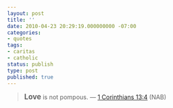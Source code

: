 ```yaml
---
layout: post
title: ''
date: 2010-04-23 20:29:19.000000000 -07:00
categories:
- quotes
tags:
- caritas
- catholic
status: publish
type: post
published: true
---
```

> <big><strong>Love</strong></big> is not pompous.
&mdash; [1 Corinthians 13:4](http://www.usccb.org/nab/bible/1corinthians/1corinthians13.htm#v4) (NAB)

